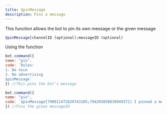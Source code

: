 ```yaml
---
title: $pinMessage
description: Pins a message
---
```


This function allows the bot to pin its own message or the given message

```php
$pinMessage[channelID (optional);messageID (optional)
```

Using the function 

```javascript
bot.command({
name: "pin".
code: `Rules: 
1. Be nice
2. No advertising
$pinMessage`
}) //This pins the bot's message

bot.command({
name: "pin",
code: `$pinMessage[790811472829743105;794203850839949372] I pinned a mesage!`
}) //Pins the given messageID
```

